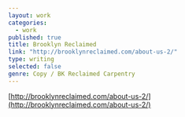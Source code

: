 ```yaml
---
layout: work
categories: 
  - work
published: true
title: Brooklyn Reclaimed
link: "http://brooklynreclaimed.com/about-us-2/"
type: writing
selected: false
genre: Copy / BK Reclaimed Carpentry
---
```


[http://brooklynreclaimed.com/about-us-2/](http://brooklynreclaimed.com/about-us-2/)